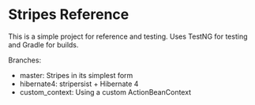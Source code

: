Stripes Reference
=================

This is a simple project for reference and testing. Uses TestNG for testing and Gradle for builds.


Branches:
* master: Stripes in its simplest form
* hibernate4: stripersist + Hibernate 4
* custom_context: Using a custom ActionBeanContext